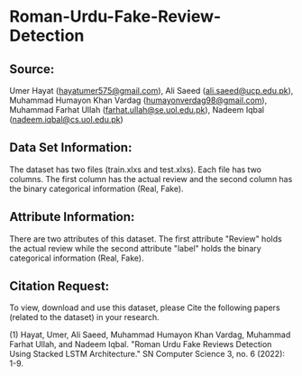 # Roman-Urdu-Fake-Review-Detection
## Source:

Umer Hayat (hayatumer575@gmail.com), Ali Saeed (ali.saeed@ucp.edu.pk), Muhammad Humayon Khan Vardag (humayonverdag98@gmail.com), Muhammad Farhat Ullah (farhat.ullah@se.uol.edu.pk), Nadeem Iqbal (nadeem.iqbal@cs.uol.edu.pk)

## Data Set Information:

The dataset has two files (train.xlxs and test.xlxs). Each file has two columns. The first column has the actual review and the second column has the binary categorical information (Real, Fake).


## Attribute Information:

There are two attributes of this dataset. The first attribute "Review" holds the actual review while the second attribute "label" holds the binary categorical information (Real, Fake).



## Citation Request:

To view, download and use this dataset, please Cite the following papers (related to the dataset) in your research.



(1) Hayat, Umer, Ali Saeed, Muhammad Humayon Khan Vardag, Muhammad Farhat Ullah, and Nadeem Iqbal. "Roman Urdu Fake Reviews Detection Using Stacked LSTM Architecture." SN Computer Science 3, no. 6 (2022): 1-9.
